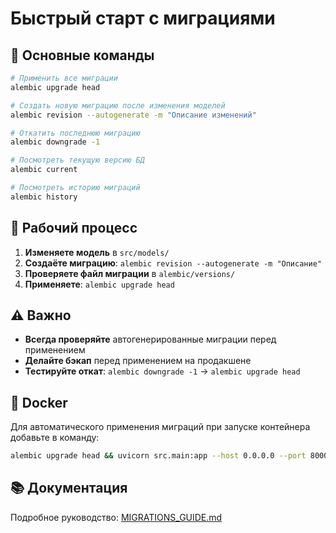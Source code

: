 # Быстрый старт с миграциями

## 🚀 Основные команды

```bash
# Применить все миграции
alembic upgrade head

# Создать новую миграцию после изменения моделей
alembic revision --autogenerate -m "Описание изменений"

# Откатить последнюю миграцию
alembic downgrade -1

# Посмотреть текущую версию БД
alembic current

# Посмотреть историю миграций
alembic history
```

## 📝 Рабочий процесс

1. **Изменяете модель** в `src/models/`
2. **Создаёте миграцию**: `alembic revision --autogenerate -m "Описание"`
3. **Проверяете файл миграции** в `alembic/versions/`
4. **Применяете**: `alembic upgrade head`

## ⚠️ Важно

- **Всегда проверяйте** автогенерированные миграции перед применением
- **Делайте бэкап** перед применением на продакшене
- **Тестируйте откат**: `alembic downgrade -1` → `alembic upgrade head`

## 🐳 Docker

Для автоматического применения миграций при запуске контейнера добавьте в команду:

```bash
alembic upgrade head && uvicorn src.main:app --host 0.0.0.0 --port 8000
```

## 📚 Документация

Подробное руководство: [MIGRATIONS_GUIDE.md](./MIGRATIONS_GUIDE.md) 